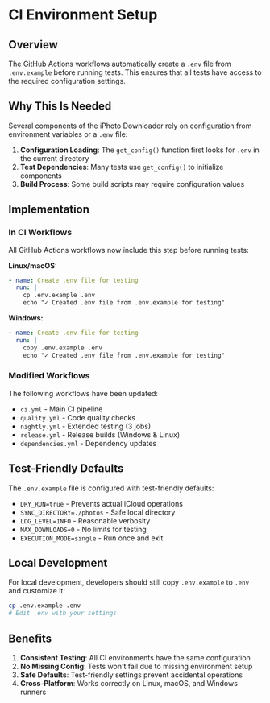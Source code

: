 # CI Environment Setup

## Overview

The GitHub Actions workflows automatically create a `.env` file from `.env.example` before running tests. This ensures that all tests have access to the required configuration settings.

## Why This Is Needed

Several components of the iPhoto Downloader rely on configuration from environment variables or a `.env` file:

1. **Configuration Loading**: The `get_config()` function first looks for `.env` in the current directory
2. **Test Dependencies**: Many tests use `get_config()` to initialize components
3. **Build Process**: Some build scripts may require configuration values

## Implementation

### In CI Workflows

All GitHub Actions workflows now include this step before running tests:

**Linux/macOS:**
```yaml
- name: Create .env file for testing
  run: |
    cp .env.example .env
    echo "✓ Created .env file from .env.example for testing"
```

**Windows:**
```yaml
- name: Create .env file for testing
  run: |
    copy .env.example .env
    echo "✓ Created .env file from .env.example for testing"
```

### Modified Workflows

The following workflows have been updated:

- `ci.yml` - Main CI pipeline
- `quality.yml` - Code quality checks  
- `nightly.yml` - Extended testing (3 jobs)
- `release.yml` - Release builds (Windows & Linux)
- `dependencies.yml` - Dependency updates

## Test-Friendly Defaults

The `.env.example` file is configured with test-friendly defaults:

- `DRY_RUN=true` - Prevents actual iCloud operations
- `SYNC_DIRECTORY=./photos` - Safe local directory
- `LOG_LEVEL=INFO` - Reasonable verbosity
- `MAX_DOWNLOADS=0` - No limits for testing
- `EXECUTION_MODE=single` - Run once and exit

## Local Development

For local development, developers should still copy `.env.example` to `.env` and customize it:

```bash
cp .env.example .env
# Edit .env with your settings
```

## Benefits

1. **Consistent Testing**: All CI environments have the same configuration
2. **No Missing Config**: Tests won't fail due to missing environment setup
3. **Safe Defaults**: Test-friendly settings prevent accidental operations
4. **Cross-Platform**: Works correctly on Linux, macOS, and Windows runners
